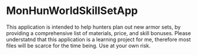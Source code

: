 # MonHunWorldSkillSetApp
This application is intended to help hunters plan out new armor sets, by providing a comprehensive list of materials, price, and skill bonuses. Please understatnd that this application is a learning project for me, therefore most files will be scarce for the time being. Use at your own risk.
